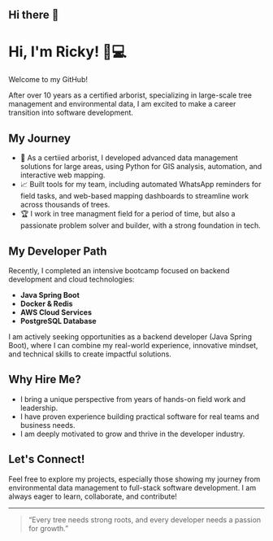 ## Hi there 👋

<!--
**ckrickyh/ckrickyh** is a ✨ _special_ ✨ repository because its `README.md` (this file) appears on your GitHub profile.
-->

# Hi, I'm Ricky! 🌳💻

Welcome to my GitHub!

After over 10 years as a certified arborist, specializing in large-scale tree management and environmental data, I am excited to make a career transition into software development.

## My Journey

- 🌲 As a certiied arborist, I developed advanced data management solutions for large areas, using Python for GIS analysis, automation, and interactive web mapping.
- 📈 Built tools for my team, including automated WhatsApp reminders for field tasks, and web-based mapping dashboards to streamline work across thousands of trees.
- 🏆 I work in tree managment field for a period of time, but also a passionate problem solver and builder, with a strong foundation in tech.

## My Developer Path

Recently, I completed an intensive bootcamp focused on backend development and cloud technologies:
- **Java Spring Boot**
- **Docker & Redis**
- **AWS Cloud Services**
- **PostgreSQL Database**

I am actively seeking opportunities as a backend developer (Java Spring Boot), where I can combine my real-world experience, innovative mindset, and technical skills to create impactful solutions.

## Why Hire Me?

- I bring a unique perspective from years of hands-on field work and leadership.
- I have proven experience building practical software for real teams and business needs.
- I am deeply motivated to grow and thrive in the developer industry.

## Let's Connect!

Feel free to explore my projects, especially those showing my journey from environmental data management to full-stack software development. I am always eager to learn, collaborate, and contribute!

---

> “Every tree needs strong roots, and every developer needs a passion for growth.”


